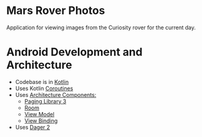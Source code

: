 # Mars Rover Photos
Application for viewing images from the Curiosity rover for the current day.

# Android Development and Architecture
* Codebase is in [Kotlin](https://kotlinlang.org/)
* Uses Kotlin [Coroutines](https://kotlinlang.org/docs/reference/coroutines/coroutines-guide.html)
* Uses [Architecture Components:](https://developer.android.com/topic/libraries/architecture/)
  * [Paging Library 3](https://developer.android.com/topic/libraries/architecture/paging/v3-overview)
  * [Room](https://developer.android.com/training/data-storage/room)
  * [View Model](https://developer.android.com/topic/libraries/architecture/viewmodel)
  * [View Binding](https://developer.android.com/topic/libraries/view-binding)
* Uses [Dager 2](https://dagger.dev/)
